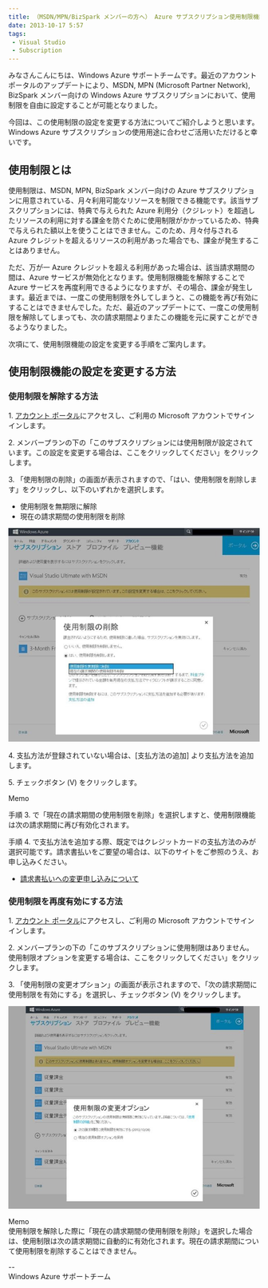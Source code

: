 ```yaml
---
title: （MSDN/MPN/BizSpark メンバーの方へ） Azure サブスクリプション使用制限機能の設定変更について
date: 2013-10-17 5:57
tags:
 - Visual Studio
 - Subscription
---
```

みなさんこんにちは、Windows Azure サポートチームです。最近のアカウントポータルのアップデートにより、MSDN, MPN (Microsoft Partner Network), BizSpark メンバー向けの Windows Azure サブスクリプションにおいて、使用制限を自由に設定することが可能となりました。

今回は、この使用制限の設定を変更する方法についてご紹介しようと思います。Windows Azure サブスクリプションの使用用途に合わせご活用いただけると幸いです。

## 使用制限とは

使用制限は、MSDN, MPN, BizSpark メンバー向けの Azure サブスクリプションに用意されている、月々利用可能なリソースを制限できる機能です。該当サブスクリプションには、特典で与えられた Azure 利用分（クジレット）を超過したリソースの利用に対する課金を防ぐために使用制限がかかっているため、特典で与えられた額以上を使うことはできません。このため、月々付与される Azure クレジットを超えるリソースの利用があった場合でも、課金が発生することはありません。

ただ、万が一 Azure クレジットを超える利用があった場合は、該当請求期間の間は、Azure サービスが無効化となります。使用制限機能を解除することで Azure サービスを再度利用できるようになりますが、その場合、課金が発生します。最近までは、一度この使用制限を外してしまうと、この機能を再び有効にすることはできませんでした。ただ、最近のアップデートにて、一度この使用制限を解除してしまっても、次の請求期間よりまたこの機能を元に戻すことができるようなりました。

次項にて、使用制限機能の設定を変更する手順をご案内します。

## 使用制限機能の設定を変更する方法

### 使用制限を解除する方法

1\. [アカウント ポータル](https://account.windowsazure.com/Subscriptions/)にアクセスし、ご利用の Microsoft アカウントでサインインします。

2\. メンバープランの下の「このサブスクリプションには使用制限が設定されています。この設定を変更する場合は、ここをクリックしてください」をクリックします。

3\. 「使用制限の削除」の画面が表示されますので、「はい、使用制限を削除します」をクリックし、以下のいずれかを選択します。

-   使用制限を無期限に解除
-   現在の請求期間の使用制限を削除

![](./20131017a/7144.clip_image002_18193A0C.jpg)

4\. 支払方法が登録されていない場合は、\[支払方法の追加\] より支払方法を追加します。

5\. チェックボタン (V) をクリックします。

Memo

手順 3. で「現在の請求期間の使用制限を削除」を選択しますと、使用制限機能は次の請求期間に再び有効化されます。

手順 4. で支払方法を追加する際、既定ではクレジットカードの支払方法のみが選択可能です。請求書払いをご要望の場合は、以下のサイトをご参照のうえ、お申し込みください。

-   [請求書払いへの変更申し込みについて](http://blogs.msdn.com/b/dsazurejp/archive/2013/06/27/azure-invoicing-process.aspx)

### 使用制限を再度有効にする方法

1\. [アカウント ポータル](https://account.windowsazure.com/Subscriptions/)にアクセスし、ご利用の Microsoft アカウントでサインインします。

2\. メンバープランの下の「このサブスクリプションに使用制限はありません。使用制限オプションを変更する場合は、ここをクリックしてください」をクリックします。

3\. 「使用制限の変更オプション」の画面が表示されますので、「次の請求期間に使用制限を有効にする」を選択し、チェックボタン (V) をクリックします。

![](./20131017a/4466.clip_image004_1C26188F.jpg)

Memo  
使用制限を解除した際に「現在の請求期間の使用制限を削除」を選択した場合は、使用制限は次の請求期間に自動的に有効化されます。現在の請求期間について使用制限を削除することはできません。

\--  
Windows Azure サポートチーム
